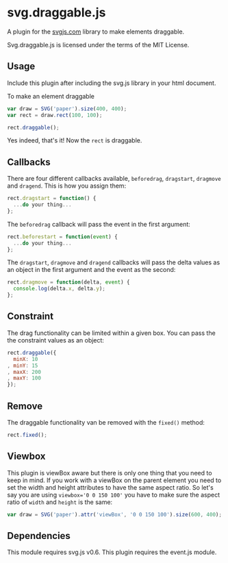 # svg.draggable.js

A plugin for the [svgjs.com](http://svgjs.com) library to make elements draggable.

Svg.draggable.js is licensed under the terms of the MIT License.

## Usage
Include this plugin after including the svg.js library in your html document.

To make an element draggable

```javascript
var draw = SVG('paper').size(400, 400);
var rect = draw.rect(100, 100);

rect.draggable();
```

Yes indeed, that's it! Now the `rect` is draggable.

## Callbacks
There are four different callbacks available, `beforedrag`, `dragstart`, `dragmove` and `dragend`. This is how you assign them:

```javascript
rect.dragstart = function() {
  ...do your thing...
};
```

The `beforedrag` callback will pass the event in the first argument:

```javascript
rect.beforestart = function(event) {
  ...do your thing...
};
```

The `dragstart`, `dragmove` and `dragend` callbacks will pass the delta values as an object in the first argument and the event as the second:

```javascript
rect.dragmove = function(delta, event) {
  console.log(delta.x, delta.y);
};
```

## Constraint
The drag functionality can be limited within a given box. You can pass the the constraint values as an object:

```javascript
rect.draggable({
  minX: 10
, minY: 15
, maxX: 200
, maxY: 100
});
```


## Remove
The draggable functionality van be removed with the `fixed()` method:

```javascript
rect.fixed();
```


## Viewbox
This plugin is viewBox aware but there is only one thing that you need to keep in mind. If you work with a viewBox on the parent element you need to set the width and height attributes to have the same aspect ratio. So let's say you are using `viewbox='0 0 150 100'` you have to make sure the aspect ratio of `width` and `height` is the same:

```javascript
var draw = SVG('paper').attr('viewBox', '0 0 150 100').size(600, 400);
```


## Dependencies
This module requires svg.js v0.6.
This plugin requires the event.js module.